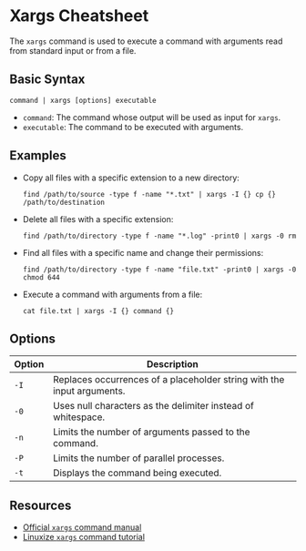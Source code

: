 # Xargs Cheatsheet

The `xargs` command is used to execute a command with arguments read from standard input or from a file.

## Basic Syntax

```
command | xargs [options] executable
```

- `command`: The command whose output will be used as input for `xargs`.
- `executable`: The command to be executed with arguments.

## Examples

- Copy all files with a specific extension to a new directory:

  ```
  find /path/to/source -type f -name "*.txt" | xargs -I {} cp {} /path/to/destination
  ```

- Delete all files with a specific extension:

  ```
  find /path/to/directory -type f -name "*.log" -print0 | xargs -0 rm
  ```

- Find all files with a specific name and change their permissions:

  ```
  find /path/to/directory -type f -name "file.txt" -print0 | xargs -0 chmod 644
  ```

- Execute a command with arguments from a file:

  ```
  cat file.txt | xargs -I {} command {}
  ```

## Options

| Option | Description |
| ------ | ----------- |
| `-I` | Replaces occurrences of a placeholder string with the input arguments. |
| `-0` | Uses null characters as the delimiter instead of whitespace. |
| `-n` | Limits the number of arguments passed to the command. |
| `-P` | Limits the number of parallel processes. |
| `-t` | Displays the command being executed. |

## Resources

- [Official `xargs` command manual](https://man7.org/linux/man-pages/man1/xargs.1.html)
- [Linuxize `xargs` command tutorial](https://linuxize.com/post/xargs-command-in-linux/)
